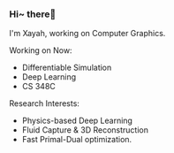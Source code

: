 ### Hi~ there👋
<!-- <img align='right' src='https://github.com/Xayah-Hina/HinaPE-Resource/blob/95a5a02f54fdf7e7614a6e7cedd88de5b23117ec/image-bed/white.jpg?raw=true' width='410px'> -->

I'm Xayah, working on Computer Graphics.

Working on Now:

- Differentiable Simulation
- Deep Learning
- CS 348C

Research Interests:

- Physics-based Deep Learning
- Fluid Capture & 3D Reconstruction
- Fast Primal-Dual optimization. 
